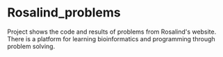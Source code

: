 # Rosalind_problems

Project shows the code and results of problems from Rosalind's website. There is a platform for learning bioinformatics and programming through problem solving.

